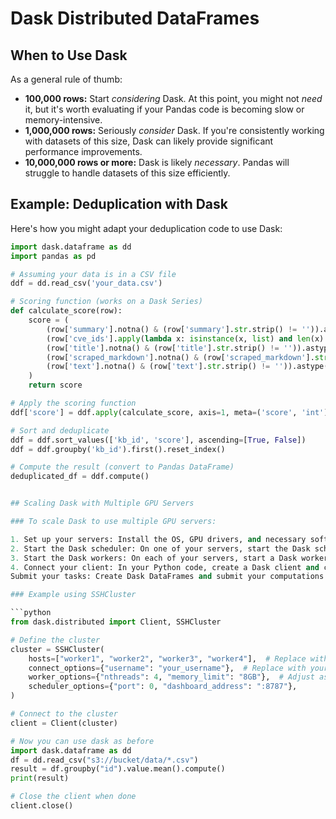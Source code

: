 # Dask Distributed DataFrames

## When to Use Dask

As a general rule of thumb:

* **100,000 rows:** Start *considering* Dask. At this point, you might not *need* it, but it's worth evaluating if your Pandas code is becoming slow or memory-intensive.
* **1,000,000 rows:** Seriously *consider* Dask. If you're consistently working with datasets of this size, Dask can likely provide significant performance improvements.
* **10,000,000 rows or more:** Dask is likely *necessary*. Pandas will struggle to handle datasets of this size efficiently.

## Example: Deduplication with Dask

Here's how you might adapt your deduplication code to use Dask:

```python
import dask.dataframe as dd
import pandas as pd

# Assuming your data is in a CSV file
ddf = dd.read_csv('your_data.csv')

# Scoring function (works on a Dask Series)
def calculate_score(row):
    score = (
        (row['summary'].notna() & (row['summary'].str.strip() != '')).astype(int) * 8 +
        (row['cve_ids'].apply(lambda x: isinstance(x, list) and len(x) > 0)).astype(int) * 4 +
        (row['title'].notna() & (row['title'].str.strip() != '')).astype(int) * 2 +
        (row['scraped_markdown'].notna() & (row['scraped_markdown'].str.strip() != '')).astype(int) +
        (row['text'].notna() & (row['text'].str.strip() != '')).astype(int)
    )
    return score

# Apply the scoring function
ddf['score'] = ddf.apply(calculate_score, axis=1, meta=('score', 'int'))

# Sort and deduplicate
ddf = ddf.sort_values(['kb_id', 'score'], ascending=[True, False])
ddf = ddf.groupby('kb_id').first().reset_index()

# Compute the result (convert to Pandas DataFrame)
deduplicated_df = ddf.compute()


## Scaling Dask with Multiple GPU Servers

### To scale Dask to use multiple GPU servers:

1. Set up your servers: Install the OS, GPU drivers, and necessary software (Python, Dask, cuDF).
2. Start the Dask scheduler: On one of your servers, start the Dask scheduler.
3. Start the Dask workers: On each of your servers, start a Dask worker process, telling it to connect to the scheduler.
4. Connect your client: In your Python code, create a Dask client and connect it to the scheduler.
Submit your tasks: Create Dask DataFrames and submit your computations. Dask will distribute the tasks to the workers and use the GPUs if available.

### Example using SSHCluster

```python
from dask.distributed import Client, SSHCluster

# Define the cluster
cluster = SSHCluster(
    hosts=["worker1", "worker2", "worker3", "worker4"],  # Replace with your worker hostnames
    connect_options={"username": "your_username"},  # Replace with your username
    worker_options={"nthreads": 4, "memory_limit": "8GB"},  # Adjust as needed
    scheduler_options={"port": 0, "dashboard_address": ":8787"},
)

# Connect to the cluster
client = Client(cluster)

# Now you can use dask as before
import dask.dataframe as dd
df = dd.read_csv("s3://bucket/data/*.csv")
result = df.groupby("id").value.mean().compute()
print(result)

# Close the client when done
client.close()
```

